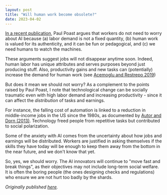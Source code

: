 ```yaml
---
layout: post
title: "Will human work become obsolete?"
date: 2023-04-02
---
```


[In a recent publication](https://www.worldpoliticsreview.com/economy-ai-artificial-intelligence-effects-llm-jobs-politics/), Paul Poast argues that workers do not need to worry about AI because (a) labor demand is not a fixed quantity, (b) human work is valued for its authenticity, and it can be fun or pedagogical, and (c) we need humans to watch the machines.
 
These arguments suggest jobs will not disappear anytime soon. Indeed, human labor has unique attributes and serves purposes beyond just producing stuff. Also, productivity gains and new tasks can (potentially) increase the demand for human work (see [Acemoglu and Restrepo 2019](https://www.aeaweb.org/articles?id=10.1257/jep.33.2.3))

But does it mean we should not worry? As a complement to the points raised by 
Paul Poast, I note that technological change can be socially traumatic even with high labor demand and increasing productivity - since it can affect the *distribution* of tasks and earnings.

For instance, the falling cost of automation is linked to a reduction in middle-income jobs in the US since the 1980s, as documented by 
[Autor and Dorn (2013)](https://www.aeaweb.org/articles?id=10.1257/aer.103.5.1553). Technology freed people from repetitive tasks but contributed to social polarization.

Some of the anxiety with AI comes from the uncertainty about how jobs and earnings will be distributed. Workers are justified in asking themselves if the skills they have today will be enough to keep them away from the bottom in the near future, and we don't know that yet.

So, yes, we should worry. The AI innovators will continue to "move fast and break things", as their objectives may not include long-term social welfare. It is often the boring people (the ones designing checks and regulations) who ensure we are not hurt too badly by the shards.

*Originally published [here](https://twitter.com/tscarelli/status/1649849107903836160?s=20).*
